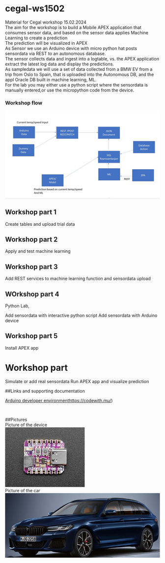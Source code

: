 # cegal-ws1502
Material for Cegal workshop 15.02.2024
<br />
The aim for the workshop is to build a Mobile APEX application that consumes sensor data,
and based on the sensor data applies Machine Learning to create a prediction
<br />
The prediction will be visualized in APEX
<br />
As Sensor we use an Arduino device with micro python hat posts sensordata via REST to an autonomous database.
<br />
The sensor collects data and ingest into a logtable, vs. the APEX application extract the latest log data
and display the predictions.
<br />
As sampledata we will use a set of data collected from a BMW EV from a trip from Oslo to Spain,
that is uploaded into the Autonomous DB, and the appl Oracle DB built in machine learning, ML.
<br />
For the lab you may either use a python script where the sensordata is manually entered,or use the micropython code from the device.
<br />
### Workshop flow

![Workflow diagram](images/lab_flow.jpg?raw=true "Title")

## Workshop part 1

Create tables and upload trial data

## Workshop part 2

Apply and test machine learning

##  Workshop part 3

Add REST services to machine learning function and sensordata upload

## WOrkshop part 4

Python Lab, 

Add sensordata with interactive python script
Add sensordata with Arduino device

## Workshop part 5

Install APEX app

# Workshop part 

Simulate or add real sensordata
Run APEX app and visualize prediction

##Links and supporting documentation

[Arduino developer environment](https://link-url-here.org)https://codewith.mu/)

<br />

##Pictures
<br />
Picture of the device
<br />
![Arduino](images/arduino.jpg?raw=true "Title")
<br />
Picture of the car
<br />
![BMW](images/bmw.jpg?raw=true "Title")
